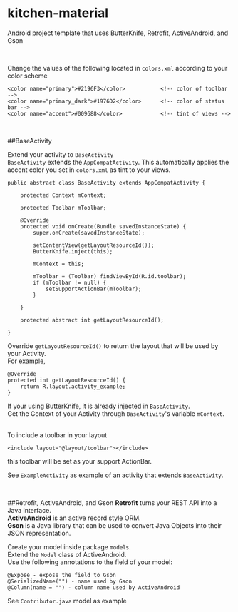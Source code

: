 # kitchen-material
Android project template that uses ButterKnife, Retrofit, ActiveAndroid, and Gson

<br/>

Change the values of the following located in `colors.xml` according to your color scheme
```
<color name="primary">#2196F3</color>           <!-- color of toolbar -->
<color name="primary_dark">#1976D2</color>      <!-- color of status bar -->
<color name="accent">#009688</color>            <!-- tint of views -->
```

<br/>

##BaseActivity

Extend your activity to `BaseActivity`<br/>
`BaseActivity` extends the `AppCompatActivity`. This automatically applies 
the accent color you set in `colors.xml` as tint to your views.

    public abstract class BaseActivity extends AppCompatActivity {
    
        protected Context mContext;
    
        protected Toolbar mToolbar;
    
        @Override
        protected void onCreate(Bundle savedInstanceState) {
            super.onCreate(savedInstanceState);
    
            setContentView(getLayoutResourceId());
            ButterKnife.inject(this);
    
            mContext = this;
    
            mToolbar = (Toolbar) findViewById(R.id.toolbar);
            if (mToolbar != null) {
                setSupportActionBar(mToolbar);
            }
    
        }
    
        protected abstract int getLayoutResourceId();
    
    }
    

Override `getLayoutResourceId()` to return the layout that will be used by your Activity.<br/>
For example,

    @Override
    protected int getLayoutResourceId() {
        return R.layout.activity_example;
    }


If your using ButterKnife, it is already injected in `BaseActivity`.<br/>
Get the Context of your Activity through `BaseActivity`'s variable `mContext`.<br/>
<br/>

To include a toolbar in your layout

`<include layout="@layout/toolbar"></include>`

this toolbar will be set as your support ActionBar.

See `ExampleActivity` as example of an activity that extends `BaseActivity`.

<br/>

##Retrofit, ActiveAndroid, and Gson
**Retrofit** turns your REST API into a Java interface.<br/>
**ActiveAndroid** is an active record style ORM.<br/>
**Gson** is a Java library that can be used to convert Java Objects into their JSON representation.<br/>

Create your model inside package `models`.<br/>
Extend the `Model` class of ActiveAndroid. <br/>
Use the following annotations to the field of your model:<br/>
```
@Expose - expose the field to Gson
@SerializedName("") - name used by Gson
@Column(name = "") - column name used by ActiveAndroid
```

See `Contributor.java` model as example
